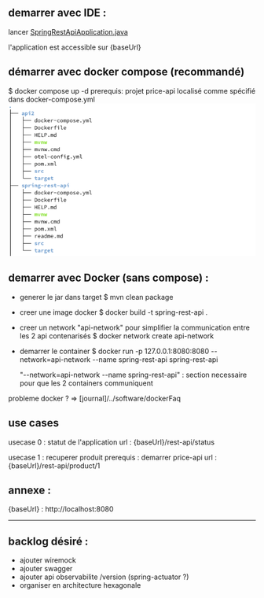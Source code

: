 

## demarrer avec IDE :
lancer [SpringRestApiApplication.java](src/main/java/io/lacrobate/adventofcode/SpringRestApiApplication.java)

l'application est accessible sur {baseUrl}

## démarrer avec docker compose (recommandé)
$ docker compose up -d
prerequis: projet price-api localisé comme spécifié dans docker-compose.yml
![img.png](img.png)


## demarrer avec Docker (sans compose) :
- generer le jar dans target
  $ mvn clean package
- creer une image docker 
  $ docker build -t spring-rest-api .
- creer un network "api-network" pour simplifier la communication entre les 2 api contenarisés
  $ docker network create api-network
- demarrer le container
  $ docker run -p 127.0.0.1:8080:8080 --network=api-network --name spring-rest-api spring-rest-api

  "--network=api-network --name spring-rest-api" : section necessaire pour que les 2 containers communiquent

probleme docker ? => [journal]/../software/dockerFaq
## use cases
usecase 0 : statut de l'application
    url : {baseUrl}/rest-api/status 

usecase 1 : recuperer produit 
    prerequis : demarrer price-api
    url : {baseUrl}/rest-api/product/1

## annexe :
{baseUrl} : http://localhost:8080

---
## backlog désiré : 
- ajouter wiremock
- ajouter swagger
- ajouter api observabilite /version (spring-actuator ?) 
- organiser en architecture hexagonale